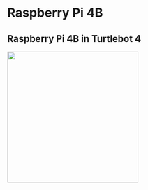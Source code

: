 # Raspberry Pi 4B

## Raspberry Pi 4B in Turtlebot 4
<img src="../../../Assets/Images/Turtlebot4/On-Board-Computers/RPi.png" width="300">
